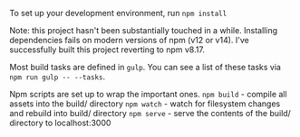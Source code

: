 To set up your development environment, run `npm install`

Note: this project hasn't been substantially touched in a while. Installing dependencies fails on modern versions of npm (v12 or v14). I've successfully built this project reverting to npm v8.17.

Most build tasks are defined in `gulp`. You can see a list of these tasks via `npm run gulp -- --tasks`.

Npm scripts are set up to wrap the important ones.
`npm build` - compile all assets into the build/ directory
`npm watch` - watch for filesystem changes and rebuild into build/ directory
`npm serve` - serve the contents of the build/ directory to localhost:3000
